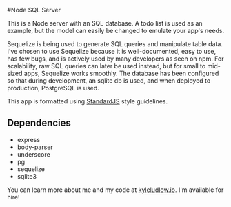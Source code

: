 #Node SQL Server

This is a Node server with an SQL database. A todo list is used as an example, but the model can easily be changed to emulate your app's needs.

Sequelize is being used to generate SQL queries and manipulate table data. I've chosen to use Sequelize because it is well-documented, easy to use, has few bugs, and is actively used by many developers as seen on npm. For scalability, raw SQL queries can later be used instead, but for small to mid-sized apps, Sequelize works smoothly. The database has been configured so that during development, an sqlite db is used, and when deployed to production, PostgreSQL is used.

This app is formatted using [StandardJS](https://github.com/feross/standard) style guidelines.

## Dependencies
* express
* body-parser
* underscore
* pg
* sequelize
* sqlite3

You can learn more about me and my code at [kyleludlow.io](http://www.kyleludlow.io). I'm available for hire!
